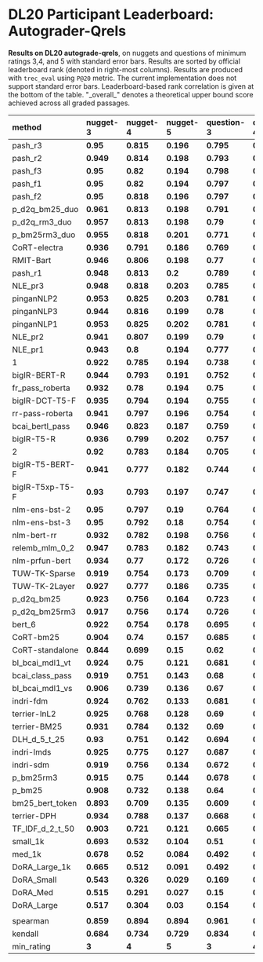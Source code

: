 # DL20 Participant Leaderboard: Autograder-Qrels


**Results on DL20 autograde-qrels**, on nuggets and questions of minimum ratings 3,4, and 5 with standard error bars. Results are sorted by official leaderboard rank (denoted in right-most columns). Results are produced with `trec_eval` using `P@20` metric. The current implementation does not support standard error bars.  Leaderboard-based rank correlation is given at the bottom of the table.  "\_overall\_" denotes a theoretical upper bound score achieved across all graded passages.

| method | **nugget-3** | **nugget-4** | **nugget-5** | **question-3** | **question-4** | **question-5** | **official rank** |
| :-- | :-- | :-- | :-- | :-- | :-- | :-- | :-- |
| pash\_r3 | **0.95** | **0.815** | **0.196** | **0.795** | **0.768** | **0.322** | **1** |
| pash\_r2 | **0.949** | **0.814** | **0.198** | **0.793** | **0.766** | **0.322** | **2** |
| pash\_f3 | **0.95** | **0.82** | **0.194** | **0.798** | **0.769** | **0.331** | **3** |
| pash\_f1 | **0.95** | **0.82** | **0.194** | **0.797** | **0.768** | **0.33** | **4** |
| pash\_f2 | **0.95** | **0.818** | **0.196** | **0.797** | **0.771** | **0.33** | **5** |
| p\_d2q\_bm25\_duo | **0.961** | **0.813** | **0.198** | **0.791** | **0.76** | **0.33** | **6** |
| p\_d2q\_rm3\_duo | **0.957** | **0.813** | **0.198** | **0.79** | **0.761** | **0.334** | **7** |
| p\_bm25rm3\_duo | **0.955** | **0.818** | **0.201** | **0.771** | **0.742** | **0.332** | **8** |
| CoRT-electra | **0.936** | **0.791** | **0.186** | **0.769** | **0.746** | **0.322** | **9** |
| RMIT-Bart | **0.946** | **0.806** | **0.198** | **0.77** | **0.745** | **0.31** | **10** |
| pash\_r1 | **0.948** | **0.813** | **0.2** | **0.789** | **0.763** | **0.323** | **11** |
| NLE\_pr3 | **0.948** | **0.818** | **0.203** | **0.785** | **0.759** | **0.324** | **12** |
| pinganNLP2 | **0.953** | **0.825** | **0.203** | **0.781** | **0.758** | **0.32** | **13** |
| pinganNLP3 | **0.944** | **0.816** | **0.199** | **0.78** | **0.756** | **0.314** | **14** |
| pinganNLP1 | **0.953** | **0.825** | **0.202** | **0.781** | **0.758** | **0.319** | **15** |
| NLE\_pr2 | **0.941** | **0.807** | **0.199** | **0.79** | **0.763** | **0.322** | **16** |
| NLE\_pr1 | **0.943** | **0.8** | **0.194** | **0.777** | **0.752** | **0.319** | **17** |
| 1 | **0.922** | **0.785** | **0.194** | **0.738** | **0.712** | **0.304** | **18** |
| bigIR-BERT-R | **0.944** | **0.793** | **0.191** | **0.752** | **0.732** | **0.311** | **19** |
| fr\_pass\_roberta | **0.932** | **0.78** | **0.194** | **0.75** | **0.72** | **0.312** | **20** |
| bigIR-DCT-T5-F | **0.935** | **0.794** | **0.194** | **0.755** | **0.725** | **0.306** | **21** |
| rr-pass-roberta | **0.941** | **0.797** | **0.196** | **0.754** | **0.729** | **0.319** | **22** |
| bcai\_bertl\_pass | **0.946** | **0.823** | **0.187** | **0.759** | **0.735** | **0.315** | **23** |
| bigIR-T5-R | **0.936** | **0.799** | **0.202** | **0.757** | **0.733** | **0.315** | **24** |
| 2 | **0.92** | **0.783** | **0.184** | **0.705** | **0.678** | **0.303** | **25** |
| bigIR-T5-BERT-F | **0.941** | **0.777** | **0.182** | **0.744** | **0.717** | **0.306** | **26** |
| bigIR-T5xp-T5-F | **0.93** | **0.793** | **0.197** | **0.747** | **0.717** | **0.31** | **27** |
| nlm-ens-bst-2 | **0.95** | **0.797** | **0.19** | **0.764** | **0.746** | **0.303** | **28** |
| nlm-ens-bst-3 | **0.95** | **0.792** | **0.18** | **0.754** | **0.733** | **0.283** | **29** |
| nlm-bert-rr | **0.932** | **0.782** | **0.198** | **0.756** | **0.73** | **0.304** | **30** |
| relemb\_mlm\_0\_2 | **0.947** | **0.783** | **0.182** | **0.743** | **0.722** | **0.303** | **31** |
| nlm-prfun-bert | **0.934** | **0.77** | **0.172** | **0.726** | **0.706** | **0.286** | **32** |
| TUW-TK-Sparse | **0.919** | **0.754** | **0.173** | **0.709** | **0.685** | **0.292** | **33** |
| TUW-TK-2Layer | **0.927** | **0.777** | **0.186** | **0.735** | **0.713** | **0.295** | **34** |
| p\_d2q\_bm25 | **0.923** | **0.756** | **0.164** | **0.723** | **0.689** | **0.263** | **35** |
| p\_d2q\_bm25rm3 | **0.917** | **0.756** | **0.174** | **0.726** | **0.692** | **0.281** | **36** |
| bert\_6 | **0.922** | **0.754** | **0.178** | **0.695** | **0.668** | **0.276** | **37** |
| CoRT-bm25 | **0.904** | **0.74** | **0.157** | **0.685** | **0.652** | **0.248** | **38** |
| CoRT-standalone | **0.844** | **0.699** | **0.15** | **0.62** | **0.601** | **0.241** | **39** |
| bl\_bcai\_mdl1\_vt | **0.924** | **0.75** | **0.121** | **0.681** | **0.643** | **0.237** | **40** |
| bcai\_class\_pass | **0.919** | **0.751** | **0.143** | **0.68** | **0.65** | **0.236** | **41** |
| bl\_bcai\_mdl1\_vs | **0.906** | **0.739** | **0.136** | **0.67** | **0.639** | **0.232** | **42** |
| indri-fdm | **0.924** | **0.762** | **0.133** | **0.681** | **0.654** | **0.23** | **43** |
| terrier-InL2 | **0.925** | **0.768** | **0.128** | **0.69** | **0.658** | **0.235** | **44** |
| terrier-BM25 | **0.931** | **0.784** | **0.132** | **0.69** | **0.656** | **0.226** | **45** |
| DLH\_d\_5\_t\_25 | **0.93** | **0.751** | **0.142** | **0.694** | **0.657** | **0.234** | **46** |
| indri-lmds | **0.925** | **0.775** | **0.127** | **0.687** | **0.656** | **0.228** | **47** |
| indri-sdm | **0.919** | **0.756** | **0.134** | **0.672** | **0.643** | **0.226** | **48** |
| p\_bm25rm3 | **0.915** | **0.75** | **0.144** | **0.678** | **0.647** | **0.246** | **49** |
| p\_bm25 | **0.908** | **0.732** | **0.138** | **0.64** | **0.609** | **0.207** | **50** |
| bm25\_bert\_token | **0.893** | **0.709** | **0.135** | **0.609** | **0.585** | **0.22** | **51** |
| terrier-DPH | **0.934** | **0.788** | **0.137** | **0.668** | **0.64** | **0.226** | **52** |
| TF\_IDF\_d\_2\_t\_50 | **0.903** | **0.721** | **0.121** | **0.665** | **0.639** | **0.221** | **53** |
| small\_1k | **0.693** | **0.532** | **0.104** | **0.51** | **0.489** | **0.162** | **54** |
| med\_1k | **0.678** | **0.52** | **0.084** | **0.492** | **0.472** | **0.149** | **55** |
| DoRA\_Large\_1k | **0.665** | **0.512** | **0.091** | **0.492** | **0.471** | **0.153** | **56** |
| DoRA\_Small | **0.543** | **0.326** | **0.029** | **0.169** | **0.154** | **0.018** | **57** |
| DoRA\_Med | **0.515** | **0.291** | **0.027** | **0.15** | **0.138** | **0.018** | **58** |
| DoRA\_Large | **0.517** | **0.304** | **0.03** | **0.154** | **0.14** | **0.016** | **59** |
|  |  |  |  |  |  |  |  |
| spearman | **0.859** | **0.894** | **0.894** | **0.961** | **0.953** | **0.972** |  |
| kendall | **0.684** | **0.734** | **0.729** | **0.834** | **0.818** | **0.872** |  |
| min\_rating | **3** | **4** | **5** | **3** | **4** | **5** |  |
